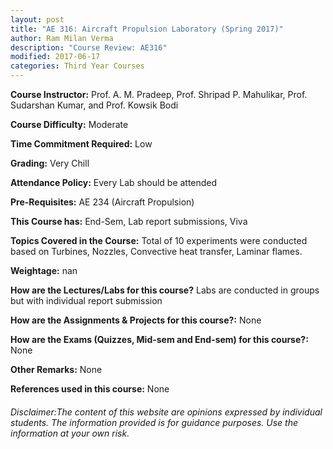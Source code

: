 ```yaml
---
layout: post
title: "AE 316: Aircraft Propulsion Laboratory (Spring 2017)"
author: Ram Milan Verma
description: "Course Review: AE316"
modified: 2017-06-17
categories: Third Year Courses
---
```


**Course Instructor:** Prof.  A. M. Pradeep, Prof.  Shripad P. Mahulikar, Prof.  Sudarshan Kumar, and Prof.  Kowsik Bodi

**Course Difficulty:** Moderate

**Time Commitment Required:** Low

**Grading:** Very Chill

**Attendance Policy:** Every Lab should be attended

**Pre-Requisites:** AE 234 (Aircraft Propulsion)

**This Course has:** End-Sem, Lab report submissions, Viva

**Topics Covered in the Course:**
Total of 10 experiments were conducted based on Turbines, Nozzles, Convective heat transfer, Laminar flames.

**Weightage:**
nan

**How are the Lectures/Labs for this course?**
Labs are conducted in groups but with individual report submission 

**How are the Assignments & Projects for this course?:**
None

**How are the Exams (Quizzes, Mid-sem and End-sem) for this course?:**
None

**Other Remarks:**
None

**References used in this course:**
None

###### Disclaimer:The content of this website are opinions expressed by individual students. The information provided is for guidance purposes. Use the information at your own risk.